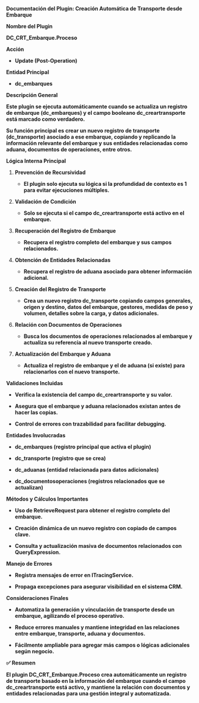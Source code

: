 **Documentación del Plugin: Creación Automática de Transporte desde
Embarque**

**Nombre del Plugin**

**DC_CRT_Embarque.Proceso**

**Acción**

- **Update (Post-Operation)**

**Entidad Principal**

- **dc_embarques**

**Descripción General**

**Este plugin se ejecuta automáticamente cuando se actualiza un registro
de embarque (dc_embarques) y el campo booleano dc_creartransporte está
marcado como verdadero.**

**Su función principal es crear un nuevo registro de transporte
(dc_transporte) asociado a ese embarque, copiando y replicando la
información relevante del embarque y sus entidades relacionadas como
aduana, documentos de operaciones, entre otros.**

**Lógica Interna Principal**

1.  **Prevención de Recursividad**

    - **El plugin solo ejecuta su lógica si la profundidad de contexto
      es 1 para evitar ejecuciones múltiples.**

2.  **Validación de Condición**

    - **Solo se ejecuta si el campo dc_creartransporte está activo en el
      embarque.**

3.  **Recuperación del Registro de Embarque**

    - **Recupera el registro completo del embarque y sus campos
      relacionados.**

4.  **Obtención de Entidades Relacionadas**

    - **Recupera el registro de aduana asociado para obtener información
      adicional.**

5.  **Creación del Registro de Transporte**

    - **Crea un nuevo registro dc_transporte copiando campos generales,
      origen y destino, datos del embarque, gestores, medidas de peso y
      volumen, detalles sobre la carga, y datos adicionales.**

6.  **Relación con Documentos de Operaciones**

    - **Busca los documentos de operaciones relacionados al embarque y
      actualiza su referencia al nuevo transporte creado.**

7.  **Actualización del Embarque y Aduana**

    - **Actualiza el registro de embarque y el de aduana (si existe)
      para relacionarlos con el nuevo transporte.**

**Validaciones Incluidas**

- **Verifica la existencia del campo dc_creartransporte y su valor.**

- **Asegura que el embarque y aduana relacionados existan antes de hacer
  las copias.**

- **Control de errores con trazabilidad para facilitar debugging.**

**Entidades Involucradas**

- **dc_embarques (registro principal que activa el plugin)**

- **dc_transporte (registro que se crea)**

- **dc_aduanas (entidad relacionada para datos adicionales)**

- **dc_documentosoperaciones (registros relacionados que se
  actualizan)**

**Métodos y Cálculos Importantes**

- **Uso de RetrieveRequest para obtener el registro completo del
  embarque.**

- **Creación dinámica de un nuevo registro con copiado de campos
  clave.**

- **Consulta y actualización masiva de documentos relacionados con
  QueryExpression.**

**Manejo de Errores**

- **Registra mensajes de error en ITracingService.**

- **Propaga excepciones para asegurar visibilidad en el sistema CRM.**

**Consideraciones Finales**

- **Automatiza la generación y vinculación de transporte desde un
  embarque, agilizando el proceso operativo.**

- **Reduce errores manuales y mantiene integridad en las relaciones
  entre embarque, transporte, aduana y documentos.**

- **Fácilmente ampliable para agregar más campos o lógicas adicionales
  según negocio.**

**✅ Resumen**

**El plugin DC_CRT_Embarque.Proceso crea automáticamente un registro de
transporte basado en la información del embarque cuando el campo
dc_creartransporte está activo, y mantiene la relación con documentos y
entidades relacionadas para una gestión integral y automatizada.**
